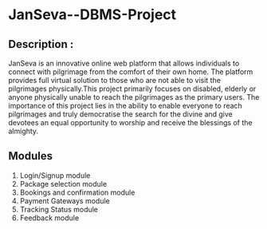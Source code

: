 # JanSeva--DBMS-Project

## Description : 
JanSeva is an innovative online web platform that allows individuals to connect with pilgrimage from the comfort of their own home. The platform provides full virtual solution to those who are not able to visit the pilgrimages physically.This project primarily focuses on disabled, elderly or anyone physically unable to reach the pilgrimages as the primary users. The importance of this project lies in the ability to enable everyone to reach pilgrimages and truly democratise the search for the divine and give devotees an equal opportunity to worship and receive the blessings of the almighty.

## Modules 
1. Login/Signup module
2. Package selection module
3. Bookings and confirmation module
4. Payment Gateways module
5. Tracking Status module
6. Feedback module

